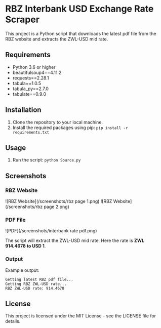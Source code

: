 # RBZ Interbank USD Exchange Rate Scraper

This project is a Python script that downloads the latest pdf file from the RBZ website and extracts the ZWL-USD mid rate.

## Requirements

- Python 3.6 or higher
- beautifulsoup4==4.11.2
- requests==2.28.1
- tabula==1.0.5
- tabula_py==2.7.0
- tabulate==0.9.0

## Installation

1. Clone the repository to your local machine.
2. Install the required packages using pip: `pip install -r requirements.txt`

## Usage

1. Run the script: `python Source.py`

## Screenshots

### RBZ Website

![RBZ Website](/screenshots/rbz page 1.png)
![RBZ Website](/screenshots/rbz page 2.png)

### PDF File

![PDF](/screenshots/interbank rate pdf.png)

The script will extract the ZWL-USD mid rate. 
Here the rate is **ZWL 914.4678 to USD 1**.

### Output
Example output:

```commandline
Getting latest RBZ pdf file...
Getting RBZ ZWL-USD rate...
RBZ ZWL-USD rate: 914.4678
```

## License

This project is licensed under the MIT License - see the LICENSE file for details.
